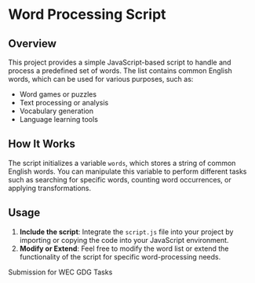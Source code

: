 
# Word Processing Script

## Overview
This project provides a simple JavaScript-based script to handle and process a predefined set of words. The list contains common English words, which can be used for various purposes, such as:

- Word games or puzzles
- Text processing or analysis
- Vocabulary generation
- Language learning tools

## How It Works
The script initializes a variable `words`, which stores a string of common English words. You can manipulate this variable to perform different tasks such as searching for specific words, counting word occurrences, or applying transformations.

## Usage
1. **Include the script**: Integrate the `script.js` file into your project by importing or copying the code into your JavaScript environment.
2. **Modify or Extend**: Feel free to modify the word list or extend the functionality of the script for specific word-processing needs.


Submission for WEC GDG Tasks

